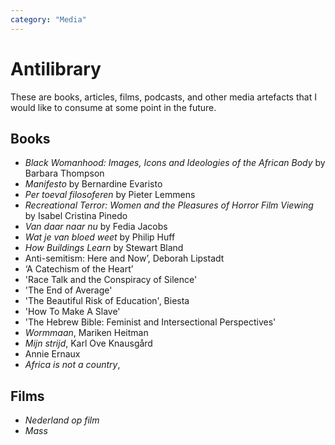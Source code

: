 ```yaml
---
category: "Media"
---
```


# Antilibrary
These are books, articles, films, podcasts, and other media artefacts that I would like to consume at some point in the future.

## Books
- _Black Womanhood: Images, Icons and Ideologies of the African Body_ by Barbara Thompson
- _Manifesto_ by Bernardine Evaristo
- _Per toeval filosoferen_ by Pieter Lemmens
- _Recreational Terror: Women and the Pleasures of Horror Film Viewing_ by Isabel Cristina Pinedo
- _Van daar naar nu_ by Fedia Jacobs
- _Wat je van bloed weet_ by Philip Huff
- _How Buildings Learn_ by Stewart Bland
- Anti-semitism: Here and Now’, Deborah Lipstadt
- ‘A Catechism of the Heart’
- 'Race Talk and the Conspiracy of Silence'
- 'The End of Average'
- 'The Beautiful Risk of Education', Biesta
- 'How To Make A Slave'
- 'The Hebrew Bible: Feminist and Intersectional Perspectives'
- _Wormmaan_, Mariken Heitman
- _Mijn strijd_, Karl Ove Knausgård
- Annie Ernaux
- _Africa is not a country_, 

## Films
- _Nederland op film_
- _Mass_